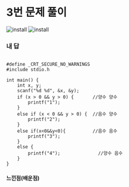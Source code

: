 # 3번 문제 풀이
![install](https://user-images.githubusercontent.com/81015704/118265049-a00a1500-b4f3-11eb-9df5-899ec5ea2036.png)
![install](https://user-images.githubusercontent.com/81015704/118265103-ae583100-b4f3-11eb-93e8-f44e1106971f.png)


### 내 답
<pre><code>
#define _CRT_SECURE_NO_WARNINGS
#include stdio.h

int main() {
	int x, y;
	scanf("%d %d", &x, &y);
	if (x > 0 && y > 0) {       //양수 양수
		printf("1");
	}
	else if (x < 0 && y > 0) {  //음수 양수
		printf("2");
	}
	else if(x<0&&y<0){          //음수 음수
		printf("3");
	}
	else {
		printf("4");              //양수 음수
	}
}
</code></pre>


#### 느낀점(배운점)
